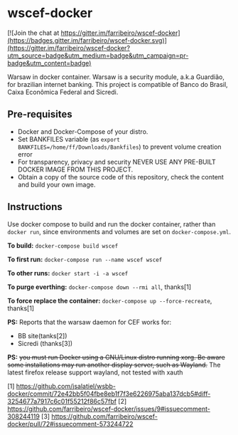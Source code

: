 # wscef-docker

[![Join the chat at https://gitter.im/farribeiro/wscef-docker](https://badges.gitter.im/farribeiro/wscef-docker.svg)](https://gitter.im/farribeiro/wscef-docker?utm_source=badge&utm_medium=badge&utm_campaign=pr-badge&utm_content=badge)

Warsaw in docker container. Warsaw is a security module, a.k.a Guardião, for brazilian internet banking. This project is compatible of Banco do Brasil, Caixa Econômica Federal and Sicredi.

## Pre-requisites

- Docker and Docker-Compose of your distro.
- Set BANKFILES variable (as `export BANKFILES=/home/ff/Downloads/Bankfiles`) to prevent volume creation error
- For transparency, privacy and security NEVER USE ANY PRE-BUILT DOCKER IMAGE FROM THIS PROJECT.
- Obtain a copy of the source code of this repository, check the content and build your own image.

## Instructions

Use docker compose to build and run the docker container, rather than `docker run`, since environments and volumes are set on `docker-compose.yml`.

**To build:** `docker-compose build wscef`

**To first run:** `docker-compose run --name wscef wscef`

**To other runs:** `docker start -i -a wscef`

**To purge everthing:** `docker-compose down --rmi all`, thanks[1]

**To force replace the container:** `docker-compose up --force-recreate`, thanks[1]

**PS:** Reports that the warsaw daemon for CEF works for:
- BB site(tanks[2])
- Sicredi (thanks[3])

**PS:** ~~you must run Docker using a GNU/Linux distro running xorg. Be aware some installations may run another display server, such as Wayland.~~
The latest firefox release support wayland, not tested with xauth

[1] https://github.com/jsalatiel/wsbb-docker/commit/72e42bb5f04fbe8eb1f7f3e6226975aba137dcb5#diff-3254677a7917c6c01f55212f86c57fbf
[2] https://github.com/farribeiro/wscef-docker/issues/9#issuecomment-308244119
[3] https://github.com/farribeiro/wscef-docker/pull/72#issuecomment-573244722
